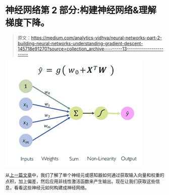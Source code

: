 # 神经网络第 2 部分:构建神经网络&理解梯度下降。

> 原文：<https://medium.com/analytics-vidhya/neural-networks-part-2-building-neural-networks-understanding-gradient-descent-145718e91270?source=collection_archive---------13----------------------->

![](img/69b4c78992d64966edbe48aa8fc7f853.png)

从[上一篇文章](https://link.medium.com/GQUMFxH7h7)中，我们了解了单个神经元或感知器如何通过获取输入向量和权重的点积，加上偏差，然后应用非线性激活函数来产生输出。现在让我们获取这些信息，看看这些神经元如何构建成神经网络。